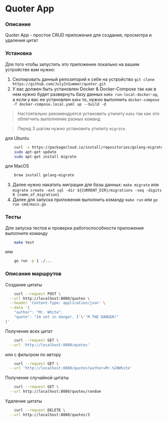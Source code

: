 # Quoter App

### Описание
Quoter App - простое CRUD приложение для создания, просмотра и удаления цитат

### Установка
Для того чтобы запустить это приложение локально на вашем устройстве вам нужно:
1. Скопировать данный репозиторий к себе на устройство ```git clone https://github.com/JulyInSummer/quoter.git```
2. У вас должен быть установлен Docker & Docker-Compose так как в нем нужно будет развернуть базу данных ```make run-local-docker-up```, а если у вас ее установлен ```make``` то, нужно выполнить ```docker-compose -f docker-compose.local.yaml up --build -d```
> Настоятельно рекомендуется установить утилиту ```make``` так как это облегчить выполнение разных команд

> Перед 3 шагом нужно установить утилиту ```migrate```.

для Ubuntu
```bash
    curl -s https://packagecloud.io/install/repositories/golang-migrate/migrate/script.deb.sh | sudo bash
    sudo apt-get update
    sudo apt-get install migrate
```

для MacOS
```bash
    brew install golang-migrate
```
3. Далее нужно накатить миграции для базы данных: ```make migrate``` или ```migrate create -ext sql -dir ${CURRENT_DIR}/migrations -seq -digits 8 {name_of_migration}```
4. Далее для запуска приложения выполнить команду ```make run``` или ```go run cmd/main.go```

### Тесты
Для запуска тестов и проверки работоспособности приложения выполните команду

```bash
    make test
```
или
```bash
    go run -p 1 ./...
```


### Описание маршрутов
Создание цитаты
```bash
    curl --request POST \
  --url http://localhost:8080/quotes \
  --header 'Content-Type: application/json' \
  --data '{
	"author": "Mr. White",
	"quote": "Im not in danger. I'\''M THE DANGER!"
}'
```

Получение всех цитат
```bash
    curl --request GET \
  --url 'http://localhost:8080/quotes'
```
или с фильтром по автору
```bash
    curl --request GET \
  --url 'http://localhost:8080/quotes?author=Mr.%20White'
```

Получение случайной цитаты
```bash
    curl --request GET \
  --url http://localhost:8080/quotes/random 
```

Удаление цитаты
```bash
    curl --request DELETE \
  --url http://localhost:8080/quotes/3 
```